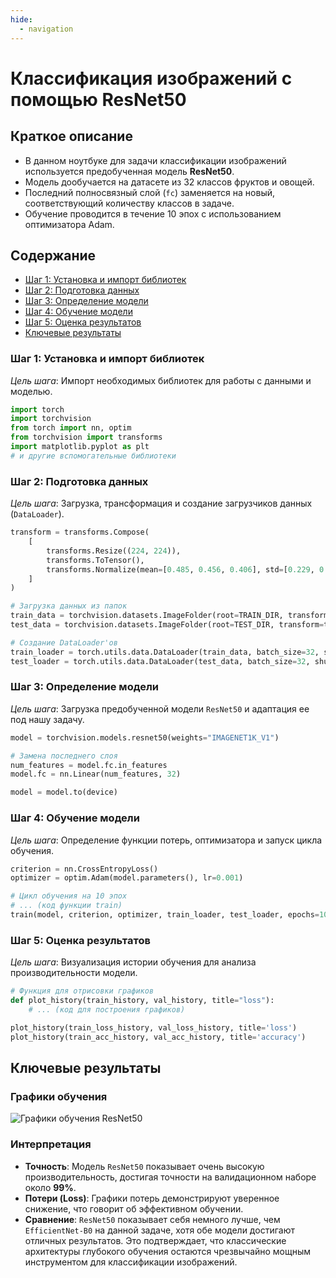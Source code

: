 ```yaml
---
hide:
  - navigation
---
```


# Классификация изображений с помощью ResNet50

## Краткое описание
- В данном ноутбуке для задачи классификации изображений используется предобученная модель **ResNet50**.
- Модель дообучается на датасете из 32 классов фруктов и овощей.
- Последний полносвязный слой (`fc`) заменяется на новый, соответствующий количеству классов в задаче.
- Обучение проводится в течение 10 эпох с использованием оптимизатора Adam.

## Содержание
- [Шаг 1: Установка и импорт библиотек](#шаг-1-установка-и-импорт-библиотек)
- [Шаг 2: Подготовка данных](#шаг-2-подготовка-данных)
- [Шаг 3: Определение модели](#шаг-3-определение-модели)
- [Шаг 4: Обучение модели](#шаг-4-обучение-модели)
- [Шаг 5: Оценка результатов](#шаг-5-оценка-результатов)
- [Ключевые результаты](#ключевые-результаты)

### Шаг 1: Установка и импорт библиотек
*Цель шага*: Импорт необходимых библиотек для работы с данными и моделью.

```python
import torch
import torchvision
from torch import nn, optim
from torchvision import transforms
import matplotlib.pyplot as plt
# и другие вспомогательные библиотеки
```

### Шаг 2: Подготовка данных
*Цель шага*: Загрузка, трансформация и создание загрузчиков данных (`DataLoader`).

```python
transform = transforms.Compose(
    [
        transforms.Resize((224, 224)),
        transforms.ToTensor(),
        transforms.Normalize(mean=[0.485, 0.456, 0.406], std=[0.229, 0.224, 0.225]),
    ]
)

# Загрузка данных из папок
train_data = torchvision.datasets.ImageFolder(root=TRAIN_DIR, transform=transform)
test_data = torchvision.datasets.ImageFolder(root=TEST_DIR, transform=transform)

# Создание DataLoader'ов
train_loader = torch.utils.data.DataLoader(train_data, batch_size=32, shuffle=True)
test_loader = torch.utils.data.DataLoader(test_data, batch_size=32, shuffle=False)
```

### Шаг 3: Определение модели
*Цель шага*: Загрузка предобученной модели `ResNet50` и адаптация ее под нашу задачу.

```python
model = torchvision.models.resnet50(weights="IMAGENET1K_V1")

# Замена последнего слоя
num_features = model.fc.in_features
model.fc = nn.Linear(num_features, 32)

model = model.to(device)
```

### Шаг 4: Обучение модели
*Цель шага*: Определение функции потерь, оптимизатора и запуск цикла обучения.

```python
criterion = nn.CrossEntropyLoss()
optimizer = optim.Adam(model.parameters(), lr=0.001)

# Цикл обучения на 10 эпох
# ... (код функции train)
train(model, criterion, optimizer, train_loader, test_loader, epochs=10)
```

### Шаг 5: Оценка результатов
*Цель шага*: Визуализация истории обучения для анализа производительности модели.

```python
# Функция для отрисовки графиков
def plot_history(train_history, val_history, title="loss"):
    # ... (код для построения графиков)

plot_history(train_loss_history, val_loss_history, title='loss')
plot_history(train_acc_history, val_acc_history, title='accuracy')
```

## Ключевые результаты

### Графики обучения
![Графики обучения ResNet50](resnet50_history.png)

### Интерпретация
- **Точность**: Модель `ResNet50` показывает очень высокую производительность, достигая точности на валидационном наборе около **99%**.
- **Потери (Loss)**: Графики потерь демонстрируют уверенное снижение, что говорит об эффективном обучении.
- **Сравнение**: `ResNet50` показывает себя немного лучше, чем `EfficientNet-B0` на данной задаче, хотя обе модели достигают отличных результатов. Это подтверждает, что классические архитектуры глубокого обучения остаются чрезвычайно мощным инструментом для классификации изображений.
